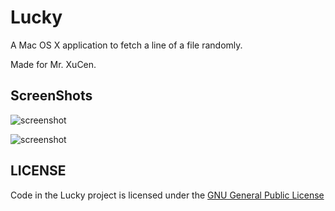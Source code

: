 Lucky
=====

A Mac OS X application to fetch a line of a file randomly.

Made for Mr. XuCen.

ScreenShots
-----------

![screenshot](https://raw.github.com/prettyxw/Lucky/master/README/Lucky_v0.5_1.png)

![screenshot](https://raw.github.com/prettyxw/Lucky/master/README/Lucky_v0.5_2.png)


LICENSE
-------
Code in the Lucky project is licensed under the [GNU General Public License](http://www.gnu.org/licenses/gpl.html)
